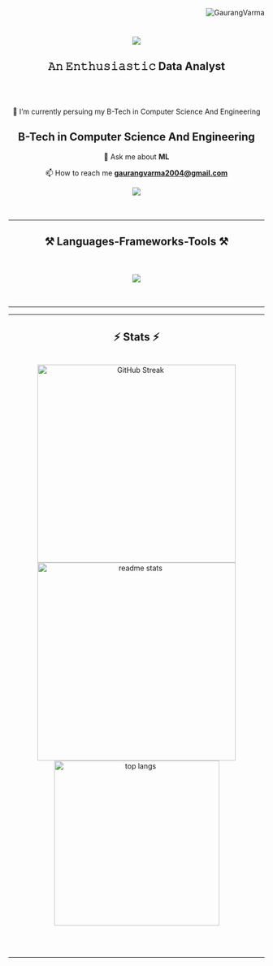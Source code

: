 <p align="right"> <img src="https://komarev.com/ghpvc/?username=GaurangVarma&label=Profile%20Views&color=0e75b6&style=flat" alt="GaurangVarma" /> </p>

<h1 align="center">
    <img src="https://readme-typing-svg.herokuapp.com/?font=Righteous&size=45&center=true&vCenter=true&width=500&height=70&duration=4000&lines=Hi+There!+👋;+I'm+Gaurang+Varma!;" />
</h1>
   
<h2 align="center">𝙰𝚗 𝙴𝚗𝚝𝚑𝚞𝚜𝚒𝚊𝚜𝚝𝚒𝚌 Data Analyst </h2>
<br><br> <br>
 
<div align="center">
🌱 I’m currently persuing my B-Tech in Computer Science And Engineering <h2> B-Tech in Computer Science And Engineering </h2>


💬 Ask me about **ML**

📫 How to reach me **gaurangvarma2004@gmail.com**
</div>

  
<div align="center"> 
  <a href="mailto:gaurangvarma2004@gmail.com">
    <img src="https://img.shields.io/badge/Gmail-333333?style=for-the-badge&logo=gmail&logoColor=red" />
  </a>
<!--   <a href="https://www.linkedin.com/in/vinudev-t-v-38a7151ba/" target="_blank">
    <img src="https://img.shields.io/badge/LinkedIn-0077B5?style=for-the-badge&logo=linkedin&logoColor=white" target="_blank" />
  </a>
  <a href="https://thakiyel3369.wixsite.com/vinudev" target="_blank">
     <img src="https://img.shields.io/badge/Portfolio-FF5722?style=for-the-badge&logo=todoist&logoColor=white" target="_blank" /> <!-- sqlite, safari, google-chrome are other good icon options -->
<!--   </a> --> 
</div>
<br><br>
<hr/>

<h2 align="center">⚒️ Languages-Frameworks-Tools ⚒️</h2>
<br><br>
<div align="center">
    <img src="https://skillicons.dev/icons?i=python,c,html,css" /><br>
<!--        <img src="https://skillicons.dev/icons?i=mysql,react,bootstrap,firebase,html,css,vscode,github,tailwind,git,figma" /> -->
</div>
<br><br>
<hr/>

<hr/>
<h2 align="center">⚡ Stats ⚡</h2>
<br>
<div align=center>
 <img width=390 src="https://github-readme-streak-stats.herokuapp.com?user=GaurangVarma&theme=merko&border_radius=7.3" alt="GitHub Streak" />
  <img width=390 src="https://github-readme-stats.vercel.app/api?username=GaurangVarma&count_private=true&show_icons=true&theme=merko&rank_icon=github&border_radius=10&short_numbers=true" alt="readme stats" />
  <br/>
  <img width=325 align="center" src="https://github-readme-stats.vercel.app/api/top-langs/?username=GaurangVarma&hide=HTML&langs_count=8&layout=compact&theme=merko&border_radius=10&size_weight=0.5&count_weight=0.5&exclude_repo=github-readme-stats&short_numbers=true" alt="top langs" />
</div>

<br/><br/>

<hr/>

<br/>

<br/>
